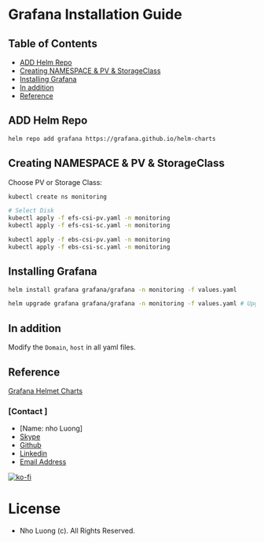 # Grafana Installation Guide

## Table of Contents
- [ADD Helm Repo](#add-helm-repo)
- [Creating NAMESPACE & PV & StorageClass](#creating-namespace--pv--storageclass)
- [Installing Grafana](#installing-grafana)
- [In addition](#in-addition)
- [Reference](#reference)

## ADD Helm Repo

```bash
helm repo add grafana https://grafana.github.io/helm-charts
```

## Creating NAMESPACE & PV & StorageClass

Choose PV or Storage Class:

```bash
kubectl create ns monitoring

# Select Disk 
kubectl apply -f efs-csi-pv.yaml -n monitoring
kubectl apply -f efs-csi-sc.yaml -n monitoring

kubectl apply -f ebs-csi-pv.yaml -n monitoring
kubectl apply -f ebs-csi-sc.yaml -n monitoring
```

## Installing Grafana

```bash
helm install grafana grafana/grafana -n monitoring -f values.yaml

helm upgrade grafana grafana/grafana -n monitoring -f values.yaml # Upgrade Method
```

## In addition
Modify the `Domain`, `host` in all yaml files.

## Reference
[Grafana Helmet Charts](https://github.com/grafana/helm-charts)

### [Contact ]
* [Name: nho Luong]
* [Skype](luongutnho_skype)
* [Github](https://github.com/nholuongut/)
* [Linkedin](https://www.linkedin.com/in/nholuong/)
* [Email Address](luongutnho@hotmail.com) 

[![ko-fi](https://ko-fi.com/img/githubbutton_sm.svg)](https://ko-fi.com/nholuong)

# License
* Nho Luong (c). All Rights Reserved.
